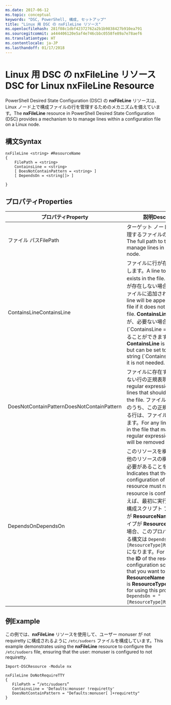 ```yaml
---
ms.date: 2017-06-12
ms.topic: conceptual
keywords: "DSC, PowerShell, 構成, セットアップ"
title: "Linux 用 DSC の nxFileLine リソース"
ms.openlocfilehash: 281f08c1dbf42372762a2b1b9838427b910ea791
ms.sourcegitcommit: a444406120e5af4e746cbbc0558fe89a7e78aef6
ms.translationtype: HT
ms.contentlocale: ja-JP
ms.lasthandoff: 01/17/2018
---
```

# <a name="dsc-for-linux-nxfileline-resource"></a><span data-ttu-id="c09fb-103">Linux 用 DSC の nxFileLine リソース</span><span class="sxs-lookup"><span data-stu-id="c09fb-103">DSC for Linux nxFileLine Resource</span></span>

<span data-ttu-id="c09fb-104">PowerShell Desired State Configuration (DSC) の **nxFileLine** リソースは、Linux ノード上で構成ファイルの行を管理するためのメカニズムを備えています。</span><span class="sxs-lookup"><span data-stu-id="c09fb-104">The **nxFileLine** resource in PowerShell Desired State Configuration (DSC) provides a mechanism to to manage lines within a configuration file on a Linux node.</span></span>

## <a name="syntax"></a><span data-ttu-id="c09fb-105">構文</span><span class="sxs-lookup"><span data-stu-id="c09fb-105">Syntax</span></span>

```
nxFileLine <string> #ResourceName
{
    FilePath = <string>
    ContainsLine = <string>
    [ DoesNotContainPattern = <string> ]
    [ DependsOn = <string[]> ]

}
```

## <a name="properties"></a><span data-ttu-id="c09fb-106">プロパティ</span><span class="sxs-lookup"><span data-stu-id="c09fb-106">Properties</span></span>

|  <span data-ttu-id="c09fb-107">プロパティ</span><span class="sxs-lookup"><span data-stu-id="c09fb-107">Property</span></span> |  <span data-ttu-id="c09fb-108">説明</span><span class="sxs-lookup"><span data-stu-id="c09fb-108">Description</span></span> | 
|---|---|
| <span data-ttu-id="c09fb-109">ファイル パス</span><span class="sxs-lookup"><span data-stu-id="c09fb-109">FilePath</span></span>| <span data-ttu-id="c09fb-110">ターゲット ノード上の行を管理するファイルの完全パス。</span><span class="sxs-lookup"><span data-stu-id="c09fb-110">The full path to the file to manage lines in on the target node.</span></span>| 
| <span data-ttu-id="c09fb-111">ContainsLine</span><span class="sxs-lookup"><span data-stu-id="c09fb-111">ContainsLine</span></span>| <span data-ttu-id="c09fb-112">ファイルに行が存在するようにします。</span><span class="sxs-lookup"><span data-stu-id="c09fb-112">A line to ensure exists in the file.</span></span> <span data-ttu-id="c09fb-113">ファイルに行が存在しない場合、この行がファイルに追加されます。</span><span class="sxs-lookup"><span data-stu-id="c09fb-113">This line will be appended to the file if it does not exist in the file.</span></span> <span data-ttu-id="c09fb-114">**ContainsLine** は必須ですが、必要ない場合は空の文字列 (\`ContainsLine = ‘’\`\`) に設定することができます。</span><span class="sxs-lookup"><span data-stu-id="c09fb-114">**ContainsLine** is mandatory, but can be set to an empty string (\`ContainsLine = ‘’\`\`) if it is not needed.</span></span>| 
| <span data-ttu-id="c09fb-115">DoesNotContainPattern</span><span class="sxs-lookup"><span data-stu-id="c09fb-115">DoesNotContainPattern</span></span>| <span data-ttu-id="c09fb-116">ファイルに存在することができない行の正規表現パターン。</span><span class="sxs-lookup"><span data-stu-id="c09fb-116">A regular expression pattern for lines that should not exist in the file.</span></span> <span data-ttu-id="c09fb-117">ファイルに存在する行のうち、この正規表現に一致する行は、ファイルから削除されます。</span><span class="sxs-lookup"><span data-stu-id="c09fb-117">For any lines that exist in the file that match this regular expression, the line will be removed from the file.</span></span>| 
| <span data-ttu-id="c09fb-118">DependsOn</span><span class="sxs-lookup"><span data-stu-id="c09fb-118">DependsOn</span></span> | <span data-ttu-id="c09fb-119">このリソースを構成する前に、他のリソースの構成を実行する必要があることを示します。</span><span class="sxs-lookup"><span data-stu-id="c09fb-119">Indicates that the configuration of another resource must run before this resource is configured.</span></span> <span data-ttu-id="c09fb-120">たとえば、最初に実行するリソース構成スクリプト ブロックの **ID** が **ResourceName** で、そのタイプが **ResourceType** である場合、このプロパティを使用する構文は `DependsOn = "[ResourceType]ResourceName"` になります。</span><span class="sxs-lookup"><span data-stu-id="c09fb-120">For example, if the **ID** of the resource configuration script block that you want to run first is **ResourceName** and its type is **ResourceType**, the syntax for using this property is `DependsOn = "[ResourceType]ResourceName"`.</span></span>| 

## <a name="example"></a><span data-ttu-id="c09fb-121">例</span><span class="sxs-lookup"><span data-stu-id="c09fb-121">Example</span></span>

<span data-ttu-id="c09fb-122">この例では、**nxFileLine** リソースを使用して、ユーザー monuser が not requiretty に構成されるように `/etc/sudoers` ファイルを構成しています。</span><span class="sxs-lookup"><span data-stu-id="c09fb-122">This example demonstrates using the **nxFileLine** resource to configure the `/etc/sudoers` file, ensuring that the user: monuser is configured to not requiretty.</span></span>

```
Import-DSCResource -Module nx 

nxFileLine DoNotRequireTTY
{
   FilePath = “/etc/sudoers”
   ContainsLine = 'Defaults:monuser !requiretty'
   DoesNotContainPattern = "Defaults:monuser[ ]+requiretty"
} 
```

